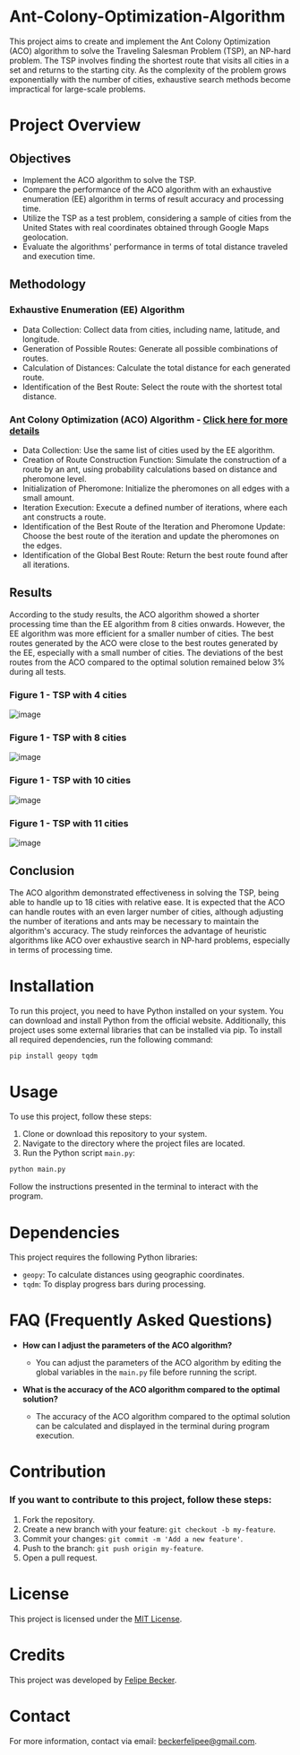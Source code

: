# Ant-Colony-Optimization-Algorithm
This project aims to create and implement the Ant Colony Optimization (ACO) algorithm to solve the Traveling Salesman Problem (TSP), an NP-hard problem. The TSP involves finding the shortest route that visits all cities in a set and returns to the starting city. As the complexity of the problem grows exponentially with the number of cities, exhaustive search methods become impractical for large-scale problems.

# Project Overview

## Objectives
- Implement the ACO algorithm to solve the TSP.
- Compare the performance of the ACO algorithm with an exhaustive enumeration (EE) algorithm in terms of result accuracy and processing time.
- Utilize the TSP as a test problem, considering a sample of cities from the United States with real coordinates obtained through Google Maps geolocation.
- Evaluate the algorithms' performance in terms of total distance traveled and execution time.
  
## Methodology
### Exhaustive Enumeration (EE) Algorithm
- Data Collection: Collect data from cities, including name, latitude, and longitude.
- Generation of Possible Routes: Generate all possible combinations of routes.
- Calculation of Distances: Calculate the total distance for each generated route.
- Identification of the Best Route: Select the route with the shortest total distance.
### Ant Colony Optimization (ACO) Algorithm - [Click here for more details](ACO_Methodology.md)
- Data Collection: Use the same list of cities used by the EE algorithm.
- Creation of Route Construction Function: Simulate the construction of a route by an ant, using probability calculations based on distance and pheromone level.
- Initialization of Pheromone: Initialize the pheromones on all edges with a small amount.
- Iteration Execution: Execute a defined number of iterations, where each ant constructs a route.
- Identification of the Best Route of the Iteration and Pheromone Update: Choose the best route of the iteration and update the pheromones on the edges.
- Identification of the Global Best Route: Return the best route found after all iterations.

## Results
According to the study results, the ACO algorithm showed a shorter processing time than the EE algorithm from 8 cities onwards. However, the EE algorithm was more efficient for a smaller number of cities. The best routes generated by the ACO were close to the best routes generated by the EE, especially with a small number of cities. The deviations of the best routes from the ACO compared to the optimal solution remained below 3% during all tests.

### Figure 1 - TSP with 4 cities
![image](https://github.com/beckerfelipee/Ant-Colony-Optimization-Algorithm/assets/94445094/9fe72c52-e666-49f7-ad85-ebd5a7e7f155)

### Figure 1 - TSP with 8 cities
![image](https://github.com/beckerfelipee/Ant-Colony-Optimization-Algorithm/assets/94445094/47269acf-9171-408b-be90-4dcc8c5a600d)

### Figure 1 - TSP with 10 cities
![image](https://github.com/beckerfelipee/Ant-Colony-Optimization-Algorithm/assets/94445094/82d87d8f-90de-4dc1-85ca-8399c9808273)

### Figure 1 - TSP with 11 cities
![image](https://github.com/beckerfelipee/Ant-Colony-Optimization-Algorithm/assets/94445094/e9fe4827-bd22-4811-9226-434b70b1510f)

## Conclusion
The ACO algorithm demonstrated effectiveness in solving the TSP, being able to handle up to 18 cities with relative ease. It is expected that the ACO can handle routes with an even larger number of cities, although adjusting the number of iterations and ants may be necessary to maintain the algorithm's accuracy. The study reinforces the advantage of heuristic algorithms like ACO over exhaustive search in NP-hard problems, especially in terms of processing time.

# Installation

To run this project, you need to have Python installed on your system. You can download and install Python from the official website.
Additionally, this project uses some external libraries that can be installed via pip. To install all required dependencies, run the following command:

```bash
pip install geopy tqdm
```

# Usage

To use this project, follow these steps:

1. Clone or download this repository to your system.
2. Navigate to the directory where the project files are located.
3. Run the Python script `main.py`:

```bash
python main.py
```

Follow the instructions presented in the terminal to interact with the program.

# Dependencies

This project requires the following Python libraries:

- `geopy`: To calculate distances using geographic coordinates.
- `tqdm`: To display progress bars during processing.

# FAQ (Frequently Asked Questions)

- **How can I adjust the parameters of the ACO algorithm?**
  - You can adjust the parameters of the ACO algorithm by editing the global variables in the `main.py` file before running the script.

- **What is the accuracy of the ACO algorithm compared to the optimal solution?**
  - The accuracy of the ACO algorithm compared to the optimal solution can be calculated and displayed in the terminal during program execution.

# Contribution

### If you want to contribute to this project, follow these steps:
1. Fork the repository.
2. Create a new branch with your feature: `git checkout -b my-feature`.
3. Commit your changes: `git commit -m 'Add a new feature'`.
4. Push to the branch: `git push origin my-feature`.
5. Open a pull request.

# License

This project is licensed under the [MIT License](LICENSE).

# Credits

This project was developed by [Felipe Becker](https://github.com/beckerfelipee).

# Contact

For more information, contact via email: beckerfelipee@gmail.com.


